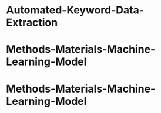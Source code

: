 # Automated-Keyword-Data-Extraction
# Methods-Materials-Machine-Learning-Model
# Methods-Materials-Machine-Learning-Model
